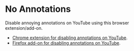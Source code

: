 # No Annotations

Disable annoying annotations on YouTube using this browser extension/add-on.

* [Chrome extension for disabling annotations on YouTube]('/chrome').
* [Firefox add-on for disabling annotations on YouTube]('/firefox').
